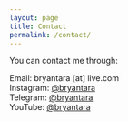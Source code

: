 ```yaml
---
layout: page
title: Contact
permalink: /contact/
---
```


You can contact me through:

Email: bryantara [at] live.com
<br/>Instagram: [@bryantara](https://instagram.com/bryantara)
<br/>Telegram: [@bryantara](https://t.me/bryantara)
<br/>YouTube: [@bryantara](https://youtube.com/@bryantara)

